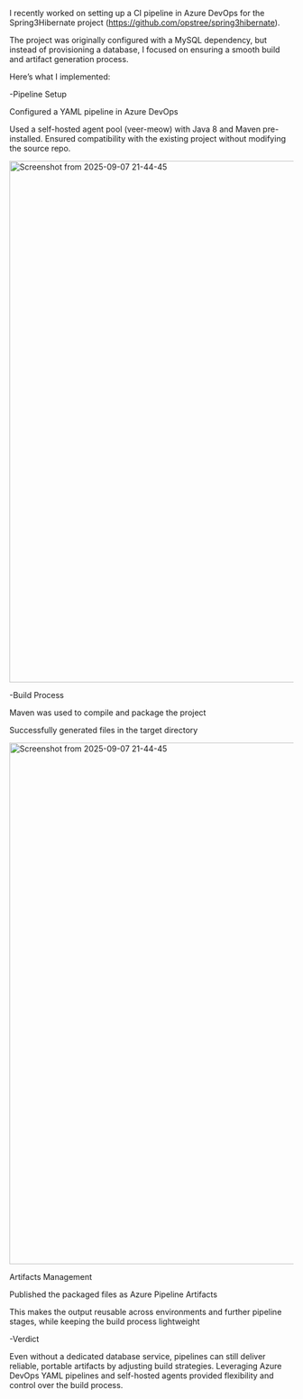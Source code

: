 I recently worked on setting up a CI pipeline in Azure DevOps for the Spring3Hibernate project (https://github.com/opstree/spring3hibernate).

The project was originally configured with a MySQL dependency, but instead of provisioning a database, I focused on ensuring a smooth build and artifact generation process.

Here’s what I implemented:

-Pipeline Setup

Configured a YAML pipeline in Azure DevOps

Used a self-hosted agent pool (veer-meow) with Java 8 and Maven pre-installed. Ensured compatibility with the existing project without modifying the source repo.

<img width="1565" height="925" alt="Screenshot from 2025-09-07 21-44-45" src="https://github.com/user-attachments/assets/5fdd101a-8ea5-469b-9b5b-9a418f7bab5f" />



-Build Process

Maven was used to compile and package the project

Successfully generated files in the target directory

<img width="1565" height="925" alt="Screenshot from 2025-09-07 21-44-45" src="https://github.com/user-attachments/assets/95457938-480b-48a2-a114-8bb6cdeb7730" />


Artifacts Management

Published the packaged files as Azure Pipeline Artifacts

This makes the output reusable across environments and further pipeline stages, while keeping the build process lightweight


-Verdict

 Even without a dedicated database service, pipelines can still deliver reliable, portable artifacts by adjusting build strategies. Leveraging Azure DevOps YAML pipelines and self-hosted agents provided flexibility and control over the build process.

 
